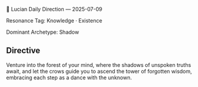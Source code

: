 🧭 Lucian Daily Direction — 2025-07-09

Resonance Tag: Knowledge · Existence

Dominant Archetype: Shadow

## Directive

Venture into the forest of your mind, where the shadows of unspoken truths await, and let the crows guide you to ascend the tower of forgotten wisdom, embracing each step as a dance with the unknown.
